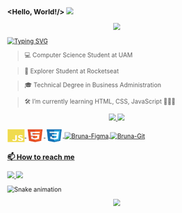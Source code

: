 ### <Hello, World!/> <img src="https://user-images.githubusercontent.com/88801243/199815257-318033b3-ab91-4f0e-a69e-9a949aed5790.gif" width="30">
<div align="center">
    <img src="https://user-images.githubusercontent.com/88801243/199817895-e39443d2-9c99-42e2-9e60-536350507142.gif" width="190"/>
</div>

[![Typing SVG](https://readme-typing-svg.herokuapp.com/?color=ff91a4&size=35&center=true&vCenter=true&width=1000&lines=Hi,+I'm+Bruna+💻;I'm+from+Brazil;Be+Welcome!+:%29)](https://git.io/typing-svg)

> 💻 Computer Science Student at UAM

> 🚀 Explorer Student at Rocketseat

> 🎓 Technical Degree in Business Administration

> 🛠 I’m currently learning HTML, CSS, JavaScript 👩🏻‍💻

<div align="center">
  <a href="https://github.com/brunakarina">
  <img
    height="165em"
    src="https://github-readme-stats.vercel.app/api?username=brunakarina&show_icons=true&theme=dracula&include_all_commits=true&count_private=true"
  />
  <img
    height="165em"
    src="https://github-readme-stats.vercel.app/api/top-langs/?username=brunakarina&layout=compact&langs_count=7&theme=dracula"
  />
</div>

<div style="display: inline_block"><br>
  <img align="center" alt="Bruna-Js" height="30" width="40" src="https://raw.githubusercontent.com/devicons/devicon/master/icons/javascript/javascript-plain.svg">
  <img align="center" alt="Bruna-HTML" height="30" width="40" src="https://raw.githubusercontent.com/devicons/devicon/master/icons/html5/html5-original.svg">
  <img align="center" alt="Bruna-CSS" height="30" width="40" src="https://raw.githubusercontent.com/devicons/devicon/master/icons/css3/css3-original.svg">
  <img align="center" alt="Bruna-Figma" height="30" width="40" src="https://cdn.jsdelivr.net/gh/devicons/devicon/icons/figma/figma-original.svg">
  <img align="center" alt="Bruna-Git" height="30" width="40" src="https://cdn.jsdelivr.net/gh/devicons/devicon/icons/git/git-original.svg">
</div>

  

### 📫 How to reach me
  

<div>
  <a href="mailto:brubskarina@gmail.com" target="_blank">
    <img
      src="https://img.shields.io/badge/Gmail-D14836?style=for-the-badge&logo=gmail&logoColor=white"
    >
  </a>
  <a href="https://www.linkedin.com/in/brunakarina/" target="_blank">
    <img
      src="https://img.shields.io/badge/-LinkedIn-%230077B5?style=for-the-badge&logo=linkedin&logoColor=white"
      target="_blank"
    >
  </a>
 
   ![Snake animation](https://github.com/brunakarina/brunakarina/blob/output/github-contribution-grid-snake.svg)
   
 <div align="center">
    <img src="https://user-images.githubusercontent.com/88801243/194090994-a04a08e9-89ea-48bb-9fb8-b09e47273f05.gif"/>
 </div>
